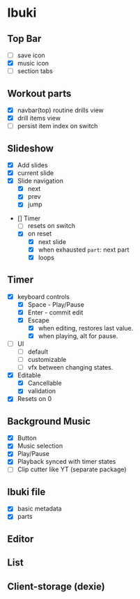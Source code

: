 # Ibuki

## Top Bar
- [ ] save icon
- [x] music icon
- [ ] section tabs

## Workout parts
- [x] navbar(top) routine drills view
- [x] drill items view
- [ ] persist item index on switch
## Slideshow
- [x] Add slides
- [x] current slide
- [x] Slide navigation
  - [x] next
  - [x] prev
  - [x] jump
- [] Timer
  - [ ] resets on switch
  - [x] on reset
    - [x] next slide
    - [x] when exhausted `part`: next part
    - [x] loops

## Timer
- [x] keyboard controls
  - [x] Space - Play/Pause
  - [x] Enter - commit edit
  - [x] Escape
    -[x] when editing, restores last value.
    -[x] when playing, alt for pause.
- [ ] UI
  - [ ] default
  - [ ] customizable
  - [ ] vfx between changing states.
- [x] Editable
  - [x] Cancellable
  - [x] validation
- [x] Resets on 0

## Background Music
- [x] Button
- [x] Music selection
- [x] Play/Pause
- [x] Playback synced with timer states
- [ ] Clip cutter like YT (separate package)
## Ibuki file
- [x] basic metadata
- [x] parts

## Editor

## List

## Client-storage (dexie)